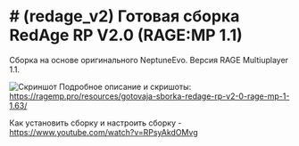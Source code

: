 
# # (redage_v2) Готовая сборка RedAge RP V2.0 (RAGE:MP 1.1)

Сборка на основе оригинального NeptuneEvo. Версия RAGE Multiuplayer 1.1.

![Скриншот](https://i.imgur.com/WUUQtC6.jpg)
Подробное описание и скришоты: https://ragemp.pro/resources/gotovaja-sborka-redage-rp-v2-0-rage-mp-1-1.63/

Как установить сборку и настроить сборку - https://www.youtube.com/watch?v=RPsyAkdOMvg
